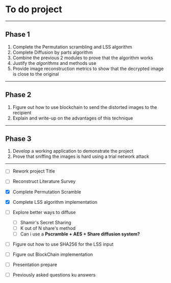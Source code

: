 # To do project
---
## Phase 1
1. Complete the Permutation scrambling and LSS algorithm
2. Complete Diffusion by parts algorithm
3. Combine the previous 2 modules to prove that the algorithm works
4. Justify the _algorithms_ and methods use
5. Provide image reconstruction metrics to show that the decrypted image is close to the original
---
## Phase 2
1. Figure out how to use blockchain to send the distorted images to the recipient
2. Explain and write-up on the advantages of this technique
---
## Phase 3
1. Develop a working application to demonstrate the project
2. Prove that sniffing the images is hard using a trial network attack
---

- [ ] Rework project Title
- [ ] Reconstruct Literature Survey
- [x] Complete Permutation Scramble
- [x] Complete LSS algorithm implementation
- [ ] Explore better ways to diffuse
    - [ ] Shamir's Secret Sharing
    - [ ] K out of N share's method
    - [ ] Can i use a **Pscramble + AES + Share diffusion system?**

- [ ] Figure out how to use SHA256 for the LSS input
- [ ] Figure out BlockChain implementation


- [ ] Presentation prepare
- [ ] Previously asked questions ku answers
